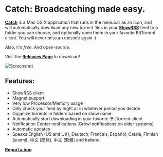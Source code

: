 Catch: Broadcatching made easy.
=====

**[Catch](http://www.giorgiocalderolla.com/index.html#catch)** is a Mac OS X application that runs in the menubar as an icon, and will automatically download any new torrent files in your **[ShowRSS](http://showrss.karmorra.info/)** feed to a folder you can choose, and optionally open them in your favorite BitTorrent client. You will never miss an episode again :)

Also, it's *free*. And open-source.

Visit the **[Releases Page](https://github.com/mipstian/catch/releases)** to download!

![Screenshot](http://www.giorgiocalderolla.com/img/catch_banner.png)

Features:
---------

  * ShowRSS client
  * Magnet support
  * Very low Processor/Memory usage
  * Only check your feed by night or in whatever period you decide
  * Organize torrents in folders based on show name
  * Automatically start downloading in your favorite !BitTorrent client
  * Notification Center notifications (Growl notifications on older systems)
  * Automatic updates
  * Speaks English (US and UK), Deutsch, Français, Español, Català, Finnish (suomi), 中文 (简体), 中文 (繁體) and Italiano

**[Report a bug](https://github.com/mipstian/catch/releases)**
